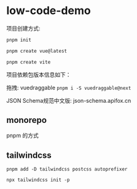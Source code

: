 # low-code-demo

项目创建方式:

```sh
pnpm init

pnpm create vue@latest

pnpm create vite
```

项目依赖包版本信息如下：

拖拽: vuedraggable `pnpm i -S vuedraggable@next`

JSON Schema规范中文版: json-schema.apifox.cn

## monorepo

pnpm 的方式

## tailwindcss

```
pnpm add -D tailwindcss postcss autoprefixer

npx tailwindcss init -p
```
